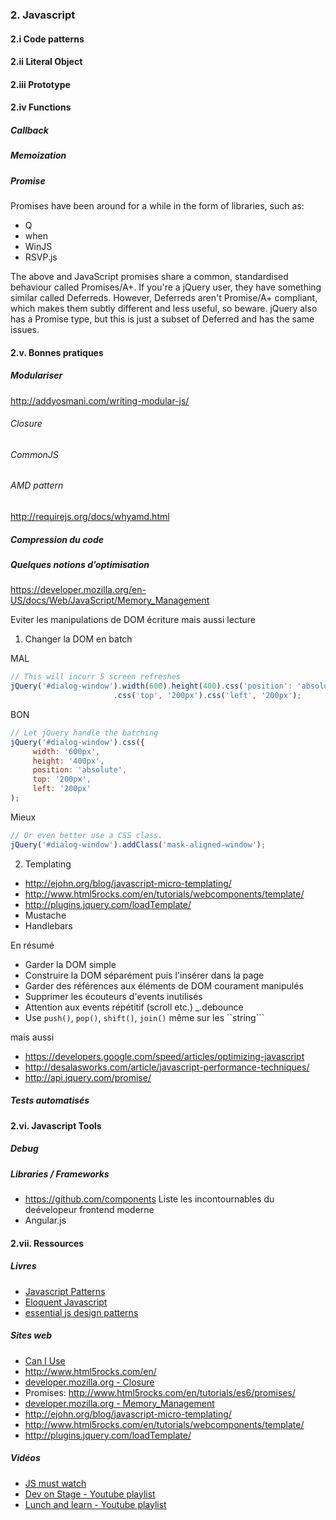 ### 2. Javascript
#### 2.i Code patterns
#### 2.ii Literal Object
#### 2.iii Prototype
#### 2.iv Functions
##### Callback
##### Memoization

##### Promise

Promises have been around for a while in the form of libraries, such as:

- Q
- when
- WinJS
- RSVP.js

The above and JavaScript promises share a common, standardised behaviour called Promises/A+. If you're a jQuery user, they have something similar called Deferreds. However, Deferreds aren't Promise/A+ compliant, which makes them subtly different and less useful, so beware. jQuery also has a Promise type, but this is just a subset of Deferred and has the same issues.

#### 2.v. Bonnes pratiques
##### Modulariser
http://addyosmani.com/writing-modular-js/

###### Closure
###### CommonJS
###### AMD pattern
http://requirejs.org/docs/whyamd.html 

##### Compression du code
##### Quelques notions d’optimisation
https://developer.mozilla.org/en-US/docs/Web/JavaScript/Memory_Management

Eviter les manipulations de DOM
écriture mais aussi lecture

1. Changer la DOM en batch

MAL
```js
// This will incurr 5 screen refreshes
jQuery('#dialog-window').width(600).height(400).css('position': 'absolute')
                       .css('top', '200px').css('left', '200px');
```

BON
```js
// Let jQuery handle the batching
jQuery('#dialog-window').css({
     width: '600px',
     height: '400px',
     position: 'absolute',
     top: '200px',
     left: '200px'
);
```

Mieux
```js
// Or even better use a CSS class.
jQuery('#dialog-window').addClass('mask-aligned-window');
```

2. Templating
- http://ejohn.org/blog/javascript-micro-templating/
- http://www.html5rocks.com/en/tutorials/webcomponents/template/
- http://plugins.jquery.com/loadTemplate/
- Mustache
- Handlebars

En résumé

- Garder la DOM simple
- Construire la DOM séparément puis l'insérer dans la page
- Garder des références aux éléments de DOM courament manipulés
- Supprimer les écouteurs d'events inutilisés
- Attention aux events répétitif (scroll etc.) _.debounce
- Use ```push()```, ```pop()```, ```shift()```, ```join()``` même sur les ``string```

mais aussi
- https://developers.google.com/speed/articles/optimizing-javascript
- http://desalasworks.com/article/javascript-performance-techniques/
- http://api.jquery.com/promise/

##### Tests automatisés

#### 2.vi. Javascript Tools
##### Debug
##### Libraries / Frameworks
- https://github.com/components Liste les incontournables du deévelopeur frontend moderne
- Angular.js



#### 2.vii. Ressources

##### Livres
* [Javascript Patterns](http://shop.oreilly.com/product/9780596806767.do)
* [Eloquent Javascript](http://search.oreilly.com/?q=eloquent+javascript)
* [essential js design patterns](http://addyosmani.com/resources/essentialjsdesignpatterns/book/)

##### Sites web
* [Can I Use](http://caniuse.com/)
* http://www.html5rocks.com/en/
* [developer.mozilla.org - Closure](https://developer.mozilla.org/en-US/docs/Web/JavaScript/Closures)
* Promises: http://www.html5rocks.com/en/tutorials/es6/promises/
* [developer.mozilla.org - Memory_Management](https://developer.mozilla.org/en-US/docs/Web/JavaScript/Memory_Management)
* http://ejohn.org/blog/javascript-micro-templating/
* http://www.html5rocks.com/en/tutorials/webcomponents/template/
* http://plugins.jquery.com/loadTemplate/

##### Vidéos
* [JS must watch](https://github.com/bolshchikov/js-must-watch)
* [Dev on Stage - Youtube playlist](https://www.youtube.com/playlist?list=PL8l7YtFPKywaQ_VhZSeElM8D1JWpJKtKV)
* [Lunch and learn - Youtube playlist](https://www.youtube.com/playlist?list=PL8l7YtFPKywYaDTg7yFDytHBX-BpH8cDM)
